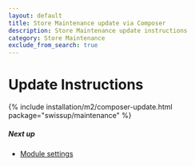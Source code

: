 ```yaml
---
layout: default
title: Store Maintenance update via Composer
description: Store Maintenance update instructions
category: Store Maintenance
exclude_from_search: true
---
```


# Update Instructions

{% include installation/m2/composer-update.html package="swissup/maintenance" %}

##### Next up

- [Module settings](../../settings)
